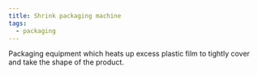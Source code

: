 ```yaml
---
title: Shrink packaging machine
tags:
  - packaging
---
```

Packaging equipment which heats up excess plastic film to tightly cover and take the shape of the product.